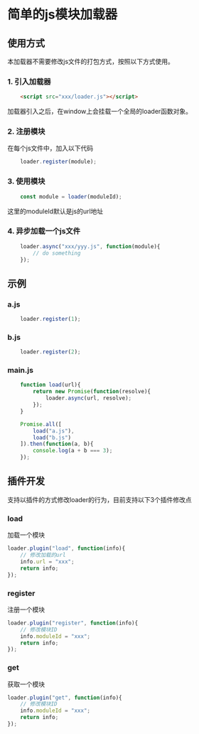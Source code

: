 # 简单的js模块加载器

## 使用方式
本加载器不需要修改js文件的打包方式，按照以下方式使用。

### 1. 引入加载器
```html
    <script src="xxx/loader.js"></script>
```
加载器引入之后，在window上会挂载一个全局的loader函数对象。

### 2. 注册模块
在每个js文件中，加入以下代码
```javascript
    loader.register(module);
```

### 3. 使用模块
```javascript
    const module = loader(moduleId);
```
这里的moduleId默认是js的url地址

### 4. 异步加载一个js文件
```javascript
    loader.async("xxx/yyy.js", function(module){
        // do something
    });
```

## 示例
### a.js
```javascript
    loader.register(1);
```

### b.js
```javascript
    loader.register(2);
```

### main.js
```javascript
    function load(url){
        return new Promise(function(resolve){
            loader.async(url, resolve);
        });
    }

    Promise.all([
        load("a.js"),
        load("b.js")
    ]).then(function(a, b){
        console.log(a + b === 3);
    });
```

## 插件开发
支持以插件的方式修改loader的行为，目前支持以下3个插件修改点

### load
加载一个模块
```javascript
loader.plugin("load", function(info){
    // 修改加载的url
    info.url = "xxx";
    return info;
});
```
### register
注册一个模块
```javascript
loader.plugin("register", function(info){
    // 修改模块ID
    info.moduleId = "xxx";
    return info;
});
```
### get
获取一个模块
```javascript
loader.plugin("get", function(info){
    // 修改模块ID
    info.moduleId = "xxx";
    return info;
});
```